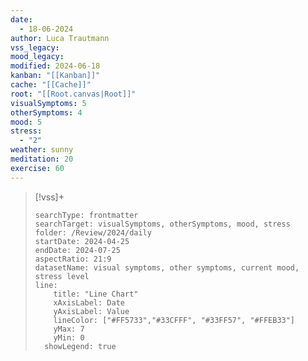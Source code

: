 ```yaml
---
date:
  - 18-06-2024
author: Luca Trautmann
vss_legacy: 
mood_legacy: 
modified: 2024-06-18
kanban: "[[Kanban]]"
cache: "[[Cache]]"
root: "[[Root.canvas|Root]]"
visualSymptoms: 5
otherSymptoms: 4
mood: 5
stress:
  - "2"
weather: sunny
meditation: 20
exercise: 60
---
```


> [!vss]+
> ```tracker
> searchType: frontmatter
> searchTarget: visualSymptoms, otherSymptoms, mood, stress
> folder: /Review/2024/daily
> startDate: 2024-04-25
> endDate: 2024-07-25
> aspectRatio: 21:9
> datasetName: visual symptoms, other symptoms, current mood, stress level
> line:
>     title: "Line Chart"
>     xAxisLabel: Date
>     yAxisLabel: Value
>     lineColor: ["#FF5733","#33CFFF", "#33FF57", "#FFEB33"]
>     yMax: 7
>     yMin: 0
> 	showLegend: true
> 
> ```

